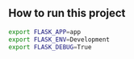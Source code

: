 ## How to run this project

```sh
export FLASK_APP=app
export FLASK_ENV=Development
export FLASK_DEBUG=True
```